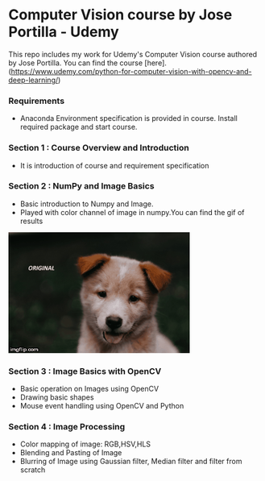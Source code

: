 # Computer Vision course by Jose Portilla - Udemy

This repo includes my work for Udemy's Computer Vision course authored by Jose Portilla.
You can find the course [here].(https://www.udemy.com/python-for-computer-vision-with-opencv-and-deep-learning/)


### Requirements
- Anaconda Environment specification is provided in course. Install required package and start course.

### Section 1 : Course Overview and Introduction
- It is introduction of course and requirement specification

### Section 2 : NumPy and Image Basics
- Basic introduction to Numpy and Image.
- Played with color channel of image in numpy.You can find the gif of results 

 ![Playing_with_color_channel](Data/numpyPlay.gif)

### Section 3 : Image Basics with OpenCV
- Basic operation on Images using OpenCV
- Drawing basic shapes
- Mouse event handling using OpenCV and Python

### Section 4 : Image Processing
- Color mapping of image: RGB,HSV,HLS
- Blending and Pasting of Image
-  Blurring of Image using Gaussian filter, Median filter and filter from scratch


